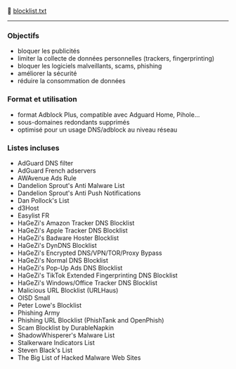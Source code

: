 🔗 [blocklist.txt](https://raw.githubusercontent.com/PbDNS/Blocklists/refs/heads/main/blocklist.txt)

- - -
### Objectifs
- bloquer les publicités
- limiter la collecte de données personnelles (trackers, fingerprinting)
- bloquer les logiciels malveillants, scams, phishing
- améliorer la sécurité
- réduire la consommation de données

### Format et utilisation

- format Adblock Plus, compatible avec Adguard Home, Pihole...
- sous-domaines redondants supprimés
- optimisé pour un usage DNS/adblock au niveau réseau

### Listes incluses

- AdGuard DNS filter
- AdGuard French adservers
- AWAvenue Ads Rule
- Dandelion Sprout's Anti Malware List
- Dandelion Sprout's Anti Push Notifications
- Dan Pollock's List
- d3Host
- Easylist FR
- HaGeZi's Amazon Tracker DNS Blocklist
- HaGeZi's Apple Tracker DNS Blocklist
- HaGeZi's Badware Hoster Blocklist
- HaGeZi's DynDNS Blocklist
- HaGeZi's Encrypted DNS/VPN/TOR/Proxy Bypass
- HaGeZi's Normal DNS Blocklist
- HaGeZi's Pop-Up Ads DNS Blocklist
- HaGeZi's TikTok Extended Fingerprinting DNS Blocklist
- HaGeZi's Windows/Office Tracker DNS Blocklist
- Malicious URL Blocklist (URLHaus)
- OISD Small
- Peter Lowe's Blocklist
- Phishing Army
- Phishing URL Blocklist (PhishTank and OpenPhish)
- Scam Blocklist by DurableNapkin
- ShadowWhisperer's Malware List
- Stalkerware Indicators List
- Steven Black's List
- The Big List of Hacked Malware Web Sites
&nbsp;

